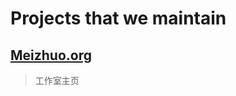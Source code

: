 # Projects that we maintain
 

## [Meizhuo.org](https://github.com/Meizhuo/Meizhuo.github.io)

> 工作室主页



